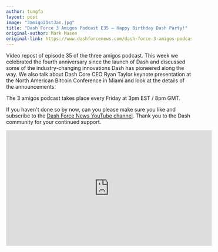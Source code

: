 ```yaml
---
author: tungfa
layout: post
image: "3amigo21stJan.jpg"
title: "Dash Force 3 Amigos Podcast E35 – Happy Birthday Dash Party!"
original-author: Mark Mason
original-link: https://www.dashforcenews.com/dash-force-3-amigos-podcast-e35-happy-birthday-dash-party/
---
```


Video repost of episode 35 of the three amigos podcast. This week we celebrated the fourth anniversary since the launch of Dash and discussed some of the industry-changing innovations Dash has pioneered along the way. We also talk about Dash Core CEO Ryan Taylor keynote presentation at the North American Bitcoin Conference in Miami and look at the details of the announcements.

The 3 amigos podcast takes place every Friday at 3pm EST / 8pm GMT.

If you haven't done so by now, can you please make sure you like and subscribe to the [Dash Force News YouTube channel](https://www.youtube.com/channel/UCiAW4HQiYjpPmyi4v905u1A). Thank you to the Dash community for your continued support.

<iframe width="560" height="315" src="https://www.youtube.com/embed/nkW_CsLtPA0" frameborder="0" allow="autoplay; encrypted-media" allowfullscreen></iframe>
